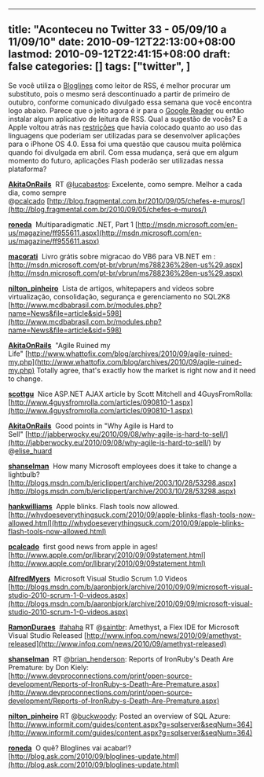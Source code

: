 
---
title: "Aconteceu no Twitter 33 - 05/09/10 a 11/09/10"
date: 2010-09-12T22:13:00+08:00
lastmod: 2010-09-12T22:41:15+08:00
draft: false
categories: []
tags: ["twitter", ]
---


Se você utiliza o [Bloglines](http://www.bloglines.com/ "Bloglines") como leitor de RSS, é melhor procurar um substituto, pois o mesmo será descontinuado a partir de primeiro de outubro, conforme comunicado divulgado essa semana que você encontra logo abaixo. Parece que o jeito agora é ir para o [Google Reader](http://www.google.com/reader "Google Reader") ou então instalar algum aplicativo de leitura de RSS. Qual a sugestão de vocês? E a Apple voltou atrás nas [restrições](http://oneda.mvps.org/blog/post/2010/04/11/Aconteceu-no-Twitter-11-040410-a-110410.aspx "Aconteceu no Twitter 11 - 04/04/10 a 11/04/10") que havia colocado quanto ao uso das linguagens que poderiam ser utilizadas para se desenvolver aplicações para o iPhone OS 4.0. Essa foi uma questão que causou muita polêmica quando foi divulgada em abril. Com essa mudança, será que em algum momento do futuro, aplicações Flash poderão ser utilizadas nessa plataforma?

<span class="status-body"><span class="status-content">**[AkitaOnRails](http://twitter.com/AkitaOnRails)**  <span class="entry-content">RT @[lucabastos](http://twitter.com/lucabastos): Excelente, como sempre. Melhor a cada dia, como sempre @[pcalcado](http://twitter.com/pcalcado) [http://blog.fragmental.com.br/2010/09/05/chefes-e-muros/](http://blog.fragmental.com.br/2010/09/05/chefes-e-muros/)</span></span></span>

<span class="status-body"><span class="status-content"><span class="entry-content"><span class="status-body"><span class="status-content">**[roneda](http://twitter.com/roneda)**  <span class="entry-content">Multiparadigmatic .NET, Part 1 [http://msdn.microsoft.com/en-us/magazine/ff955611.aspx](http://msdn.microsoft.com/en-us/magazine/ff955611.aspx)</span></span></span></span></span></span>

<span class="status-body"><span class="status-content"><span class="entry-content"><span class="status-body"><span class="status-content"><span class="entry-content"><span class="status-body"><span class="status-content">**[macorati](http://twitter.com/macorati)**  <span class="entry-content">Livro grátis sobre migracao do VB6 para VB.NET em : [http://msdn.microsoft.com/pt-br/vbrun/ms788236%28en-us%29.aspx](http://msdn.microsoft.com/pt-br/vbrun/ms788236%28en-us%29.aspx)</span></span></span></span></span></span></span></span></span>

<span class="status-body"><span class="status-content"><span class="entry-content"><span class="status-body"><span class="status-content"><span class="entry-content"><span class="status-body"><span class="status-content"><span class="entry-content"><span class="status-body">**[nilton_pinheiro](http://twitter.com/nilton_pinheiro)**  <span class="entry-content">Lista de artigos, whitepapers and videos sobre virtualização, consolidação, segurança e gerenciamento no SQL2K8 [http://www.mcdbabrasil.com.br/modules.php?name=News&file=article&sid=598](http://www.mcdbabrasil.com.br/modules.php?name=News&file=article&sid=598)</span></span></span></span></span></span></span></span></span></span></span>

<span class="status-body"><span class="status-content"><span class="entry-content"><span class="status-body"><span class="status-content"><span class="entry-content"><span class="status-body"><span class="status-content"><span class="entry-content"><span class="status-body"><span class="entry-content"><span class="status-body"><span class="status-content">**[AkitaOnRails](http://twitter.com/AkitaOnRails)**  <span class="entry-content">"Agile Ruined my Life" [http://www.whattofix.com/blog/archives/2010/09/agile-ruined-my.php](http://www.whattofix.com/blog/archives/2010/09/agile-ruined-my.php) Totally agree, that's exactly how the market is right now and it need to change.</span> </span></span></span></span></span></span></span></span></span></span></span></span></span>

<span class="status-body"><span class="status-content"><span class="entry-content"><span class="status-body"><span class="status-content"><span class="entry-content"><span class="status-body"><span class="status-content"><span class="entry-content"><span class="status-body"><span class="entry-content"><span class="status-body"><span class="status-content"><span class="status-body"><span class="status-content">**[scottgu](http://twitter.com/scottgu)**  <span class="entry-content">Nice ASP.NET AJAX article by Scott Mitchell and 4GuysFromRolla: [http://www.4guysfromrolla.com/articles/090810-1.aspx](http://www.4guysfromrolla.com/articles/090810-1.aspx)</span></span></span></span></span></span></span></span></span></span></span></span></span></span></span></span>

<span class="status-body"><span class="status-content"><span class="entry-content"><span class="status-body"><span class="status-content"><span class="entry-content"><span class="status-body"><span class="status-content"><span class="entry-content"><span class="status-body"><span class="entry-content"><span class="status-body"><span class="status-content"><span class="status-body"><span class="status-content"><span class="entry-content"><span class="status-body"><span class="status-content">**[AkitaOnRails](http://twitter.com/AkitaOnRails)**  <span class="entry-content">Good points in "Why Agile is Hard to Sell" [http://jabberwocky.eu/2010/09/08/why-agile-is-hard-to-sell/](http://jabberwocky.eu/2010/09/08/why-agile-is-hard-to-sell/) by @[elise_huard](http://twitter.com/elise_huard)</span></span></span></span></span></span></span></span></span></span></span></span></span></span></span></span></span></span></span>

<span class="status-body"><span class="status-content"><span class="entry-content"><span class="status-body"><span class="status-content"><span class="entry-content"><span class="status-body"><span class="status-content"><span class="entry-content"><span class="status-body"><span class="entry-content"><span class="status-body"><span class="status-content"><span class="status-body"><span class="status-content"><span class="entry-content"><span class="status-body"><span class="status-content"><span class="entry-content"><span class="status-body"><span class="status-content">**[shanselman](http://twitter.com/shanselman)**  <span class="entry-content">How many Microsoft employees does it take to change a lightbulb? [http://blogs.msdn.com/b/ericlippert/archive/2003/10/28/53298.aspx](http://blogs.msdn.com/b/ericlippert/archive/2003/10/28/53298.aspx)</span></span></span></span></span></span></span></span></span></span></span></span></span></span></span></span></span></span></span></span></span></span>

<span class="status-body"><span class="status-content"><span class="entry-content"><span class="status-body"><span class="status-content"><span class="entry-content"><span class="status-body"><span class="status-content"><span class="entry-content"><span class="status-body"><span class="entry-content"><span class="status-body"><span class="status-content"><span class="status-body"><span class="status-content"><span class="entry-content"><span class="status-body"><span class="status-content"><span class="entry-content"><span class="status-body"><span class="status-content"><span class="entry-content"><span class="status-body"><span class="status-content">**[hankwilliams](http://twitter.com/hankwilliams)**  <span class="entry-content">Apple blinks. Flash tools now allowed. [http://whydoeseverythingsuck.com/2010/09/apple-blinks-flash-tools-now-allowed.html](http://whydoeseverythingsuck.com/2010/09/apple-blinks-flash-tools-now-allowed.html)</span></span></span></span></span></span></span></span></span></span></span></span></span></span></span></span></span></span></span></span></span></span></span></span></span>

<span class="status-body"><span class="status-content"><span class="entry-content"><span class="status-body"><span class="status-content"><span class="entry-content"><span class="status-body"><span class="status-content"><span class="entry-content"><span class="status-body"><span class="entry-content"><span class="status-body"><span class="status-content"><span class="status-body"><span class="status-content"><span class="entry-content"><span class="status-body"><span class="status-content"><span class="entry-content"><span class="status-body"><span class="status-content"><span class="entry-content"><span class="status-body"><span class="status-content"><span class="entry-content"><span class="status-body"><span class="status-content">**[pcalcado](http://twitter.com/pcalcado)**  <span class="entry-content">first good news from apple in ages! [http://www.apple.com/pr/library/2010/09/09statement.html](http://www.apple.com/pr/library/2010/09/09statement.html)</span></span></span></span></span></span></span></span></span></span></span></span></span></span></span></span></span></span></span></span></span></span></span></span></span></span></span></span>

<span class="status-body"><span class="status-content"><span class="entry-content"><span class="status-body"><span class="status-content"><span class="entry-content"><span class="status-body"><span class="status-content"><span class="entry-content"><span class="status-body"><span class="entry-content"><span class="status-body"><span class="status-content"><span class="status-body"><span class="status-content"><span class="entry-content"><span class="status-body"><span class="status-content"><span class="entry-content"><span class="status-body"><span class="status-content"><span class="entry-content"><span class="status-body"><span class="status-content"><span class="entry-content"><span class="status-body"><span class="status-content"><span class="entry-content"><span class="status-body"><span class="status-content">**[AlfredMyers](http://twitter.com/AlfredMyers)**  <span class="entry-content">Microsoft Visual Studio Scrum 1.0 Videos [http://blogs.msdn.com/b/aaronbjork/archive/2010/09/09/microsoft-visual-studio-2010-scrum-1-0-videos.aspx](http://blogs.msdn.com/b/aaronbjork/archive/2010/09/09/microsoft-visual-studio-2010-scrum-1-0-videos.aspx)</span></span></span></span></span></span></span></span></span></span></span></span></span></span></span></span></span></span></span></span></span></span></span></span></span></span></span></span></span></span></span>

<span class="status-body"><span class="status-content"><span class="entry-content"><span class="status-body"><span class="status-content"><span class="entry-content"><span class="status-body"><span class="status-content"><span class="entry-content"><span class="status-body"><span class="entry-content"><span class="status-body"><span class="status-content"><span class="status-body"><span class="status-content"><span class="entry-content"><span class="status-body"><span class="status-content"><span class="entry-content"><span class="status-body"><span class="status-content"><span class="entry-content"><span class="status-body"><span class="status-content"><span class="entry-content"><span class="status-body"><span class="status-content"><span class="entry-content"><span class="status-body"><span class="status-content"><span class="entry-content"><span class="status-body"><span class="status-content">**[RamonDuraes](http://twitter.com/RamonDuraes)**  <span class="entry-content">[#ahaha](http://twitter.com/search?q=%23ahaha "#ahaha") RT @[saintbr](http://twitter.com/saintbr): Amethyst, a Flex IDE for Microsoft Visual Studio Released [http://www.infoq.com/news/2010/09/amethyst-released](http://www.infoq.com/news/2010/09/amethyst-released)</span></span></span></span></span></span></span></span></span></span></span></span></span></span></span></span></span></span></span></span></span></span></span></span></span></span></span></span></span></span></span></span></span></span>

<span class="status-body"><span class="status-content"><span class="entry-content"><span class="status-body"><span class="status-content"><span class="entry-content"><span class="status-body"><span class="status-content"><span class="entry-content"><span class="status-body"><span class="entry-content"><span class="status-body"><span class="status-content"><span class="status-body"><span class="status-content"><span class="entry-content"><span class="status-body"><span class="status-content"><span class="entry-content"><span class="status-body"><span class="status-content"><span class="entry-content"><span class="status-body"><span class="status-content"><span class="entry-content"><span class="status-body"><span class="status-content"><span class="entry-content"><span class="status-body"><span class="status-content"><span class="entry-content"><span class="status-body"><span class="status-content"><span class="entry-content"><span class="status-body"><span class="status-content">**[shanselman](http://twitter.com/shanselman)**  <span class="entry-content">RT @[brian_henderson](http://twitter.com/brian_henderson): Reports of IronRuby's Death Are Premature: by Don Kiely:   
[http://www.devproconnections.com/print/open-source-development/Reports-of-IronRuby-s-Death-Are-Premature.aspx](http://www.devproconnections.com/print/open-source-development/Reports-of-IronRuby-s-Death-Are-Premature.aspx)</span></span></span></span></span></span></span></span></span></span></span></span></span></span></span></span></span></span></span></span></span></span></span></span></span></span></span></span></span></span></span></span></span></span></span></span></span>

<span class="status-body"><span class="status-content"><span class="entry-content"><span class="status-body"><span class="status-content"><span class="entry-content"><span class="status-body"><span class="status-content"><span class="entry-content"><span class="status-body"><span class="entry-content"><span class="status-body"><span class="status-content"><span class="status-body"><span class="status-content"><span class="entry-content"><span class="status-body"><span class="status-content"><span class="entry-content"><span class="status-body"><span class="status-content"><span class="entry-content"><span class="status-body"><span class="status-content"><span class="entry-content"><span class="status-body"><span class="status-content"><span class="entry-content"><span class="status-body"><span class="status-content"><span class="entry-content"><span class="status-body"><span class="status-content"><span class="entry-content"><span class="status-body"><span class="status-content"><span class="entry-content"><span class="status-body"><span class="status-content">**[nilton_pinheiro](http://twitter.com/nilton_pinheiro)** <span class="entry-content">RT @[buckwoody](http://twitter.com/buckwoody): Posted an overview of SQL Azure: [http://www.informit.com/guides/content.aspx?g=sqlserver&seqNum=364](http://www.informit.com/guides/content.aspx?g=sqlserver&seqNum=364)</span></span></span></span></span></span></span></span></span></span></span></span></span></span></span></span></span></span></span></span></span></span></span></span></span></span></span></span></span></span></span></span></span></span></span></span></span></span></span></span>

<span class="status-body"><span class="status-content"><span class="entry-content"><span class="status-body"><span class="status-content"><span class="entry-content"><span class="status-body"><span class="status-content"><span class="entry-content"><span class="status-body"><span class="entry-content"><span class="status-body"><span class="status-content"><span class="status-body"><span class="status-content"><span class="entry-content"><span class="status-body"><span class="status-content"><span class="entry-content"><span class="status-body"><span class="status-content"><span class="entry-content"><span class="status-body"><span class="status-content"><span class="entry-content"><span class="status-body"><span class="status-content"><span class="entry-content"><span class="status-body"><span class="status-content"><span class="entry-content"><span class="status-body"><span class="status-content"><span class="entry-content"><span class="status-body"><span class="status-content"><span class="entry-content"><span class="status-body"><span class="status-content"><span class="entry-content"><span class="status-body"><span class="status-content">**[roneda](http://twitter.com/roneda)**  <span class="entry-content">O quê? Bloglines vai acabar!? [http://blog.ask.com/2010/09/bloglines-update.html](http://blog.ask.com/2010/09/bloglines-update.html)</span></span></span></span></span></span></span></span></span></span></span></span></span></span></span></span></span></span></span></span></span></span></span></span></span></span></span></span></span></span></span></span></span></span></span></span></span></span></span></span></span></span></span>

